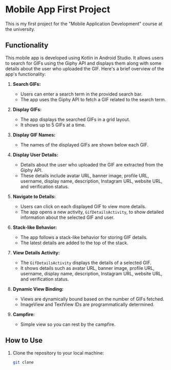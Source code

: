 # Mobile App First Project

This is my first project for the "Mobile Application Development" course at the university.

## Functionality

This mobile app is developed using Kotlin in Android Studio. It allows users to search for GIFs using the Giphy API and displays them along with some details about the user who uploaded the GIF. Here's a brief overview of the app's functionality:

1. **Search GIFs:**
   - Users can enter a search term in the provided search bar.
   - The app uses the Giphy API to fetch a GIF related to the search term.

2. **Display GIFs:**
   - The app displays the searched GIFs in a grid layout.
   - It shows up to 5 GIFs at a time.

3. **Display GIF Names:**
   - The names of the displayed GIFs are shown below each GIF.

4. **Display User Details:**
   - Details about the user who uploaded the GIF are extracted from the Giphy API.
   - These details include avatar URL, banner image, profile URL, username, display name, description, Instagram URL, website URL, and verification status.

5. **Navigate to Details:**
   - Users can click on each displayed GIF to view more details.
   - The app opens a new activity, `GifDetailsActivity`, to show detailed information about the selected GIF and user.

6. **Stack-like Behavior:**
   - The app follows a stack-like behavior for storing GIF details.
   - The latest details are added to the top of the stack.

7. **View Details Activity:**
   - The `GifDetailsActivity` displays the details of a selected GIF.
   - It shows details such as avatar URL, banner image, profile URL, username, display name, description, Instagram URL, website URL, and verification status.

8. **Dynamic View Binding:**
   - Views are dynamically bound based on the number of GIFs fetched.
   - ImageView and TextView IDs are programmatically determined.

9. **Campfire:**
   - Simple view so you can rest by the campfire.

## How to Use

1. Clone the repository to your local machine:

   ```bash
   git clone 

